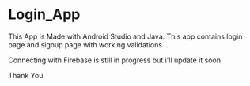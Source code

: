 # Login_App

This App is Made with Android Studio and Java.
This app contains login page and signup page with working validations ..

Connecting with Firebase is still in progress but i'll update it soon.

Thank You
